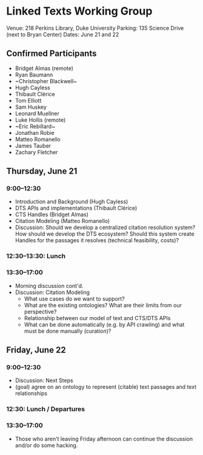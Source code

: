 # Linked Texts Working Group
Venue: 218 Perkins Library, Duke University
Parking: 135 Science Drive (next to Bryan Center)
Dates: June 21 and 22

## Confirmed Participants
 * Bridget Almas (remote)
 * Ryan Baumann
 * ~Christopher Blackwell~
 * Hugh Cayless
 * Thibault Clérice
 * Tom Elliott
 * Sam Huskey
 * Leonard Muellner
 * Luke Hollis (remote)
 * ~Eric Rebillard~
 * Jonathan Robie
 * Matteo Romanello
 * James Tauber
 * Zachary Fletcher 
 
## Thursday, June 21
### 9:00–12:30
 * Introduction and Background (Hugh Cayless)
 * DTS APIs and implementations (Thibault Clérice)
 * CTS Handles (Bridget Almas)
 * Citation Modeling (Matteo Romanello)
 * Discussion: Should we develop a centralized citation resolution system? How should we develop the DTS ecosystem? Should this system create Handles for the passages it resolves (technical feasibility, costs)? 

### 12:30–13:30: Lunch
### 13:30–17:00
 * Morning discussion cont'd.
 * Discussion: Citation Modeling
   * What use cases do we want to support?
   * What are the existing ontologies? What are their limits from our perspective?
   * Relationship between our model of text and CTS/DTS APIs
   * What can be done automatically (e.g. by API crawling) and what must be done manually (curation)?

## Friday, June 22
### 9:00–12:30
 * Discussion: Next Steps
  * (goal) agree on an ontology to represent (citable) text passages and text relationships
### 12:30: Lunch / Departures
### 13:30–17:00
 * Those who aren't leaving Friday afternoon can continue the discussion and/or do some hacking.
